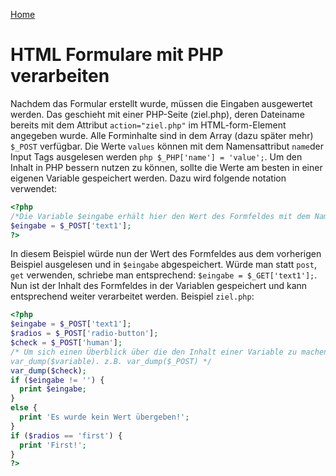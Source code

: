 [Home](README.md)

# HTML Formulare mit PHP verarbeiten

Nachdem das Formular erstellt wurde, müssen die Eingaben ausgewertet werden. Das geschieht mit einer PHP-Seite (ziel.php),
deren Dateiname bereits mit dem Attribut `action="ziel.php"` im HTML-form-Element angegeben wurde. Alle Forminhalte sind in dem Array (dazu später mehr) `$_POST` verfügbar. Die Werte `values` können mit dem Namensattribut `name`der Input Tags ausgelesen werden `php $_PHP['name'] = 'value';`. Um den Inhalt in PHP bessern
nutzen zu können, sollte die Werte am besten in einer eigenen Variable gespeichert werden. Dazu wird folgende
notation verwendet:
```php
<?php
/*Die Variable $eingabe erhält hier den Wert des Formfeldes mit dem Namen text1*/
$eingabe = $_POST['text1'];
?>
``` 
In diesem Beispiel würde nun der Wert des Formfeldes aus dem vorherigen Beispiel ausgelesen und in `$eingabe`
abgespeichert. Würde man statt `post`, `get` verwenden, schriebe man entsprechend: `$eingabe = $_GET['text1'];`.
Nun ist der Inhalt des Formfeldes in der Variablen gespeichert und kann entsprechend weiter verarbeitet werden.
Beispiel `ziel.php`:
```php
<?php
$eingabe = $_POST['text1'];
$radios = $_POST['radio-button'];
$check = $_POST['human'];
/* Um sich einen Überblick über die den Inhalt einer Variable zu machen verwenden sie die php Funktion
var_dump($variable). z.B. var_dump($_POST) */
var_dump($check);
if ($eingabe != '') {
  print $eingabe;
}
else {
  print 'Es wurde kein Wert übergeben!';
}
if ($radios == 'first') {
  print 'First!';
}
?>
```
